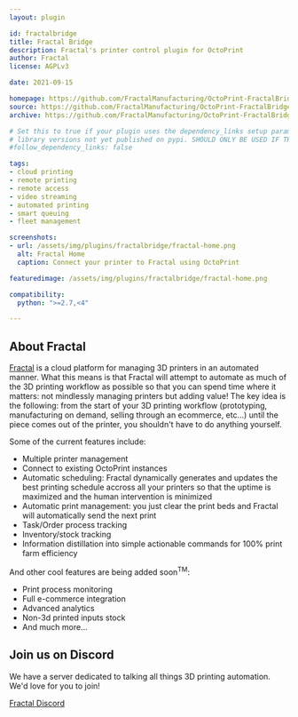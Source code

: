 ```yaml
---
layout: plugin

id: fractalbridge
title: Fractal Bridge
description: Fractal's printer control plugin for OctoPrint
author: Fractal
license: AGPLv3

date: 2021-09-15

homepage: https://github.com/FractalManufacturing/OctoPrint-FractalBridge
source: https://github.com/FractalManufacturing/OctoPrint-FractalBridge
archive: https://github.com/FractalManufacturing/OctoPrint-FractalBridge/archive/master.zip

# Set this to true if your plugin uses the dependency_links setup parameter to include
# library versions not yet published on pypi. SHOULD ONLY BE USED IF THERE IS NO OTHER OPTION!
#follow_dependency_links: false

tags:
- cloud printing
- remote printing
- remote access
- video streaming
- automated printing
- smart queuing
- fleet management

screenshots:
- url: /assets/img/plugins/fractalbridge/fractal-home.png
  alt: Fractal Home
  caption: Connect your printer to Fractal using OctoPrint

featuredimage: /assets/img/plugins/fractalbridge/fractal-home.png

compatibility:
  python: ">=2.7,<4"

---
```


## About Fractal
[Fractal](https://fractal.tech) is a cloud platform for managing 3D printers in an automated manner. What this means is that Fractal will attempt to automate as much of the 3D printing workflow as possible so that you can spend time where it matters: not mindlessly managing printers but adding value! The key idea is the following: from the start of your 3D printing workflow (prototyping, manufacturing on demand, selling through an ecommerce, etc...) until the piece comes out of the printer, you shouldn't have to do anything yourself.

Some of the current features include:
- Multiple printer management
- Connect to existing OctoPrint instances
- Automatic scheduling: Fractal dynamically generates and updates the best printing schedule accross all your printers so that the uptime is maximized and the human intervention is minimized
- Automatic print management: you just clear the print beds and Fractal will automatically send the next print
- Task/Order process tracking
- Inventory/stock tracking
- Information distillation into simple actionable commands for 100% print farm efficiency


And other cool features are being added soon<sup>TM</sup>:
- Print process monitoring
- Full e-commerce integration
- Advanced analytics
- Non-3d printed inputs stock
- And much more...

## Join us on Discord
We have a server dedicated to talking all things 3D printing automation. We'd love for you to join!

[Fractal Discord](https://discord.gg/gHjjAqkVsZ)